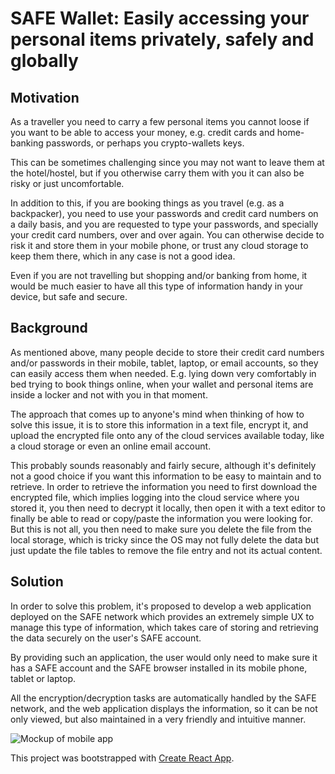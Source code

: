 # SAFE Wallet: Easily accessing your personal items privately, safely and globally

## Motivation
As a traveller you need to carry a few personal items you cannot loose if you want to be able to access your money, e.g. credit cards and home-banking passwords, or perhaps you crypto-wallets keys.

This can be sometimes challenging since you may not want to leave them at the hotel/hostel, but if you otherwise carry them with you it can also be risky or just uncomfortable.

In addition to this, if you are booking things as you travel (e.g. as a backpacker), you need to use your passwords and credit card numbers on a daily basis, and you are requested to type your passwords, and specially your credit card numbers, over and over again. You can otherwise decide to risk it and store them in your mobile phone, or trust any cloud storage to keep them there, which in any case is not a good idea.

Even if you are not travelling but shopping and/or banking from home, it would be much easier to have all this type of information handy in your device, but safe and secure.

## Background
As mentioned above, many people decide to store their credit card numbers and/or passwords in their mobile, tablet, laptop, or email accounts, so they can easily access them when needed. E.g. lying down very comfortably in bed trying to book things online, when your wallet and personal items are inside a locker and not with you in that moment.

The approach that comes up to anyone's mind when thinking of how to solve this issue, it is to store this information in a text file, encrypt it, and upload the encrypted file onto any of the cloud services available today, like a cloud storage or even an online email account.

This probably sounds reasonably and fairly secure, although it's definitely not a good choice if you want this information to be easy to maintain and to retrieve. In order to retrieve the information you need to first download the encrypted file, which implies logging into the cloud service where you stored it, you then need to decrypt it locally, then open it with a text editor to finally be able to read or copy/paste the information you were looking for. But this is not all, you then need to make sure you delete the file from the local storage, which is tricky since the OS may not fully delete the data but just update the file tables to remove the file entry and not its actual content.

## Solution
In order to solve this problem, it's proposed to develop a web application deployed on the SAFE network which provides an extremely simple UX to manage this type of information, which takes care of storing and retrieving the data securely on the user's SAFE account.

By providing such an application, the user would only need to make sure it has a SAFE account and the SAFE browser installed in its mobile phone, tablet or laptop.

All the encryption/decryption tasks are automatically handled by the SAFE network, and the web application displays the information, so it can be not only viewed, but also maintained in a very friendly and intuitive manner.

![Mockup of mobile app](img/mockup.png)

This project was bootstrapped with [Create React App](https://github.com/facebookincubator/create-react-app).
